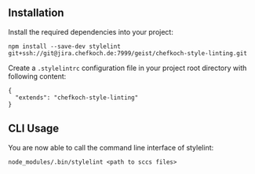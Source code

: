 ## Installation
Install the required dependencies into your project:

```
npm install --save-dev stylelint git+ssh://git@jira.chefkoch.de:7999/geist/chefkoch-style-linting.git
```

Create a `.stylelintrc` configuration file in your project root directory with following content:

```
{
  "extends": "chefkoch-style-linting"
}
```
##
## CLI Usage
You are now able to call the command line interface of stylelint:
```
node_modules/.bin/stylelint <path to sccs files>
```